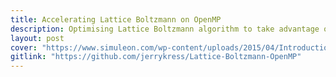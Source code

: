 ```yaml
---
title: Accelerating Lattice Boltzmann on OpenMP
description: Optimising Lattice Boltzmann algorithm to take advantage of message passing on MPI and OpenMP. Base coursework for the Advanced High Performance Computing class.
layout: post
cover: "https://www.simuleon.com/wp-content/uploads/2015/04/Introduction-to-Abaqus-CFD.png"
gitlink: "https://github.com/jerrykress/Lattice-Boltzmann-OpenMP"
---
```

